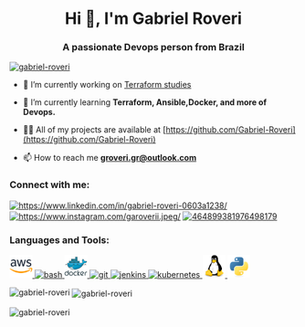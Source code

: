 <h1 align="center">Hi 👋, I'm Gabriel Roveri</h1>
<h3 align="center">A passionate Devops person from Brazil</h3>

<p align="left"> <a href="https://github.com/ryo-ma/github-profile-trophy"><img src="https://github-profile-trophy.vercel.app/?username=gabriel-roveri" alt="gabriel-roveri" /></a> </p>

- 🔭 I’m currently working on [Terraform studies](https://github.com/Gabriel-Roveri/terraform-project.git)

- 🌱 I’m currently learning **Terraform, Ansible,Docker, and more of Devops.**

- 👨‍💻 All of my projects are available at [https://github.com/Gabriel-Roveri](https://github.com/Gabriel-Roveri)

- 📫 How to reach me **groveri.gr@outlook.com**

<h3 align="left">Connect with me:</h3>
<p align="left">
<a href="https://linkedin.com/in/https://www.linkedin.com/in/gabriel-roveri-0603a1238/" target="blank"><img align="center" src="https://raw.githubusercontent.com/rahuldkjain/github-profile-readme-generator/master/src/images/icons/Social/linked-in-alt.svg" alt="https://www.linkedin.com/in/gabriel-roveri-0603a1238/" height="30" width="40" /></a>
<a href="https://instagram.com/https://www.instagram.com/garoverii.jpeg/" target="blank"><img align="center" src="https://raw.githubusercontent.com/rahuldkjain/github-profile-readme-generator/master/src/images/icons/Social/instagram.svg" alt="https://www.instagram.com/garoverii.jpeg/" height="30" width="40" /></a>
<a href="https://discord.gg/464899381976498179" target="blank"><img align="center" src="https://raw.githubusercontent.com/rahuldkjain/github-profile-readme-generator/master/src/images/icons/Social/discord.svg" alt="464899381976498179" height="30" width="40" /></a>
</p>

<h3 align="left">Languages and Tools:</h3>
<p align="left"> <a href="https://aws.amazon.com" target="_blank" rel="noreferrer"> <img src="https://raw.githubusercontent.com/devicons/devicon/master/icons/amazonwebservices/amazonwebservices-original-wordmark.svg" alt="aws" width="40" height="40"/> </a> <a href="https://www.gnu.org/software/bash/" target="_blank" rel="noreferrer"> <img src="https://www.vectorlogo.zone/logos/gnu_bash/gnu_bash-icon.svg" alt="bash" width="40" height="40"/> </a> <a href="https://www.docker.com/" target="_blank" rel="noreferrer"> <img src="https://raw.githubusercontent.com/devicons/devicon/master/icons/docker/docker-original-wordmark.svg" alt="docker" width="40" height="40"/> </a> <a href="https://git-scm.com/" target="_blank" rel="noreferrer"> <img src="https://www.vectorlogo.zone/logos/git-scm/git-scm-icon.svg" alt="git" width="40" height="40"/> </a> <a href="https://www.jenkins.io" target="_blank" rel="noreferrer"> <img src="https://www.vectorlogo.zone/logos/jenkins/jenkins-icon.svg" alt="jenkins" width="40" height="40"/> </a> <a href="https://kubernetes.io" target="_blank" rel="noreferrer"> <img src="https://www.vectorlogo.zone/logos/kubernetes/kubernetes-icon.svg" alt="kubernetes" width="40" height="40"/> </a> <a href="https://www.linux.org/" target="_blank" rel="noreferrer"> <img src="https://raw.githubusercontent.com/devicons/devicon/master/icons/linux/linux-original.svg" alt="linux" width="40" height="40"/> </a> <a href="https://www.python.org" target="_blank" rel="noreferrer"> <img src="https://raw.githubusercontent.com/devicons/devicon/master/icons/python/python-original.svg" alt="python" width="40" height="40"/> </a> </p>

<p><img align="left" src="https://github-readme-stats.vercel.app/api/top-langs?username=gabriel-roveri&show_icons=true&locale=en&layout=compact" alt="gabriel-roveri" /></p>

<p>&nbsp;<img align="center" src="https://github-readme-stats.vercel.app/api?username=gabriel-roveri&show_icons=true&locale=en" alt="gabriel-roveri" /></p>

<p><img align="center" src="https://github-readme-streak-stats.herokuapp.com/?user=gabriel-roveri&" alt="gabriel-roveri" /></p>
